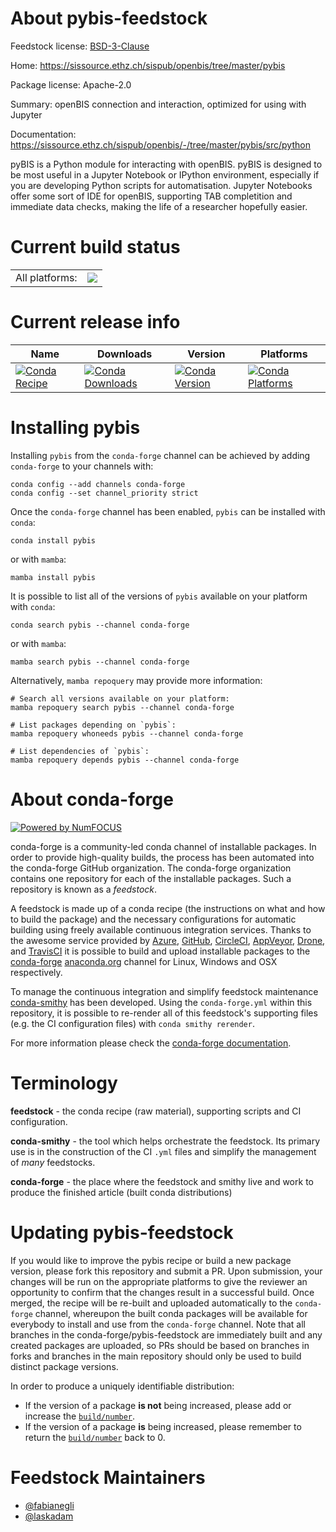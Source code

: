 About pybis-feedstock
=====================

Feedstock license: [BSD-3-Clause](https://github.com/conda-forge/pybis-feedstock/blob/main/LICENSE.txt)

Home: https://sissource.ethz.ch/sispub/openbis/tree/master/pybis

Package license: Apache-2.0

Summary: openBIS connection and interaction, optimized for using with Jupyter

Documentation: https://sissource.ethz.ch/sispub/openbis/-/tree/master/pybis/src/python

pyBIS is a Python module for interacting with openBIS. pyBIS is
designed to be most useful in a Jupyter Notebook or IPython
environment, especially if you are developing Python scripts for
automatisation. Jupyter Notebooks offer some sort of IDE for
openBIS, supporting TAB completition and immediate data checks,
making the life of a researcher hopefully easier.


Current build status
====================


<table><tr><td>All platforms:</td>
    <td>
      <a href="https://dev.azure.com/conda-forge/feedstock-builds/_build/latest?definitionId=14002&branchName=main">
        <img src="https://dev.azure.com/conda-forge/feedstock-builds/_apis/build/status/pybis-feedstock?branchName=main">
      </a>
    </td>
  </tr>
</table>

Current release info
====================

| Name | Downloads | Version | Platforms |
| --- | --- | --- | --- |
| [![Conda Recipe](https://img.shields.io/badge/recipe-pybis-green.svg)](https://anaconda.org/conda-forge/pybis) | [![Conda Downloads](https://img.shields.io/conda/dn/conda-forge/pybis.svg)](https://anaconda.org/conda-forge/pybis) | [![Conda Version](https://img.shields.io/conda/vn/conda-forge/pybis.svg)](https://anaconda.org/conda-forge/pybis) | [![Conda Platforms](https://img.shields.io/conda/pn/conda-forge/pybis.svg)](https://anaconda.org/conda-forge/pybis) |

Installing pybis
================

Installing `pybis` from the `conda-forge` channel can be achieved by adding `conda-forge` to your channels with:

```
conda config --add channels conda-forge
conda config --set channel_priority strict
```

Once the `conda-forge` channel has been enabled, `pybis` can be installed with `conda`:

```
conda install pybis
```

or with `mamba`:

```
mamba install pybis
```

It is possible to list all of the versions of `pybis` available on your platform with `conda`:

```
conda search pybis --channel conda-forge
```

or with `mamba`:

```
mamba search pybis --channel conda-forge
```

Alternatively, `mamba repoquery` may provide more information:

```
# Search all versions available on your platform:
mamba repoquery search pybis --channel conda-forge

# List packages depending on `pybis`:
mamba repoquery whoneeds pybis --channel conda-forge

# List dependencies of `pybis`:
mamba repoquery depends pybis --channel conda-forge
```


About conda-forge
=================

[![Powered by
NumFOCUS](https://img.shields.io/badge/powered%20by-NumFOCUS-orange.svg?style=flat&colorA=E1523D&colorB=007D8A)](https://numfocus.org)

conda-forge is a community-led conda channel of installable packages.
In order to provide high-quality builds, the process has been automated into the
conda-forge GitHub organization. The conda-forge organization contains one repository
for each of the installable packages. Such a repository is known as a *feedstock*.

A feedstock is made up of a conda recipe (the instructions on what and how to build
the package) and the necessary configurations for automatic building using freely
available continuous integration services. Thanks to the awesome service provided by
[Azure](https://azure.microsoft.com/en-us/services/devops/), [GitHub](https://github.com/),
[CircleCI](https://circleci.com/), [AppVeyor](https://www.appveyor.com/),
[Drone](https://cloud.drone.io/welcome), and [TravisCI](https://travis-ci.com/)
it is possible to build and upload installable packages to the
[conda-forge](https://anaconda.org/conda-forge) [anaconda.org](https://anaconda.org/)
channel for Linux, Windows and OSX respectively.

To manage the continuous integration and simplify feedstock maintenance
[conda-smithy](https://github.com/conda-forge/conda-smithy) has been developed.
Using the ``conda-forge.yml`` within this repository, it is possible to re-render all of
this feedstock's supporting files (e.g. the CI configuration files) with ``conda smithy rerender``.

For more information please check the [conda-forge documentation](https://conda-forge.org/docs/).

Terminology
===========

**feedstock** - the conda recipe (raw material), supporting scripts and CI configuration.

**conda-smithy** - the tool which helps orchestrate the feedstock.
                   Its primary use is in the construction of the CI ``.yml`` files
                   and simplify the management of *many* feedstocks.

**conda-forge** - the place where the feedstock and smithy live and work to
                  produce the finished article (built conda distributions)


Updating pybis-feedstock
========================

If you would like to improve the pybis recipe or build a new
package version, please fork this repository and submit a PR. Upon submission,
your changes will be run on the appropriate platforms to give the reviewer an
opportunity to confirm that the changes result in a successful build. Once
merged, the recipe will be re-built and uploaded automatically to the
`conda-forge` channel, whereupon the built conda packages will be available for
everybody to install and use from the `conda-forge` channel.
Note that all branches in the conda-forge/pybis-feedstock are
immediately built and any created packages are uploaded, so PRs should be based
on branches in forks and branches in the main repository should only be used to
build distinct package versions.

In order to produce a uniquely identifiable distribution:
 * If the version of a package **is not** being increased, please add or increase
   the [``build/number``](https://docs.conda.io/projects/conda-build/en/latest/resources/define-metadata.html#build-number-and-string).
 * If the version of a package **is** being increased, please remember to return
   the [``build/number``](https://docs.conda.io/projects/conda-build/en/latest/resources/define-metadata.html#build-number-and-string)
   back to 0.

Feedstock Maintainers
=====================

* [@fabianegli](https://github.com/fabianegli/)
* [@laskadam](https://github.com/laskadam/)

